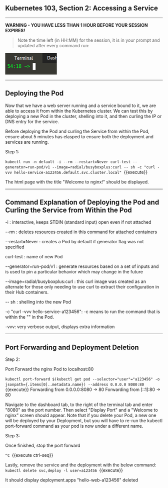 ## Kubernetes 103, Section 2: Accessing a Service
---

**WARNING - YOU HAVE LESS THAN 1 HOUR BEFORE YOUR SESSION EXPIRES!**

>Note the time left (in HH:MM) for the session, it is in your prompt and updated after every command run:

![Terminal Time Remaining](./assets/term-expire.png)

---

## Deploying the Pod 

Now that we have a web server running and a service bound to it, we are able to access it from within the Kubernetes cluster. We can test this by deploying a new Pod in the cluster, shelling into it, and then curling the IP or DNS entry for the service.


Before deploying the Pod and curling the Service from within the Pod, ensure about 5 minutes has elasped to ensure both the deployment and services are running. 

Step 1: 

`kubectl run -n default -i --rm --restart=Never curl-test --generator=run-pod/v1 --image=radial/busyboxplus:curl -- sh -c "curl -vvv hello-service-a123456.default.svc.cluster.local"
`{{execute}}

The html page with the title "Welcome to nginx!" should be displayed. 

---

## Command Explanation of Deploying the Pod and Curling the Service from Within the Pod

-i : interactive, keeps STDIN (standard input) open even if not attached

--rm : deletes resources created in this command for attached containers

--restart=Never : creates a Pod by default if generator flag was not specified



curl-test : name of new Pod

--generator=run-pod/v1 : generate resources based on a set of inputs and is used to pin a particular behavior which may change in the future

--image=radial/busyboxplus:curl : this curl image was created as an alternate for those only needing to use curl to extract their configuration in their Hub containers.

-- sh : shelling into the new Pod

-c "curl -vvv hello-service-a123456": -c means to run the command that is within the "" in the Pod.

-vvv: very verbose output, displays extra information


---

## Port Forwarding and Deployment Deletion

Step 2:

Port Forward the nginx Pod to localhost:80

`kubectl port-forward $(kubectl get pod --selector="user"="a123456" -o jsonpath={.items[0]..metadata.name}) --address 0.0.0.0 8080:80
`{{execute}}
Forwarding from 0.0.0.0:8080 -> 80 Forwarding from [::1]:80 -> 80

Navigate to the dashboard tab, to the right of the terminal tab and enter "8080" as the port number. Then select "Display Port" and a "Welcome to nginx" screen should appear. Note that if you delete your Pod, a new one will be deployed by your Deployment, but you will have to re-run the kubectl port-forward command as your pod is now under a different name. 


Step 3:

Once finished, stop the port forward 

`^C
`{{execute ctrl-seq}}


Lastly, remove the service and the deployment with the below command:
`kubectl delete svc,deploy -l user=a123456
`{{execute}}

It should display deployment.apps "hello-web-a123456" deleted
